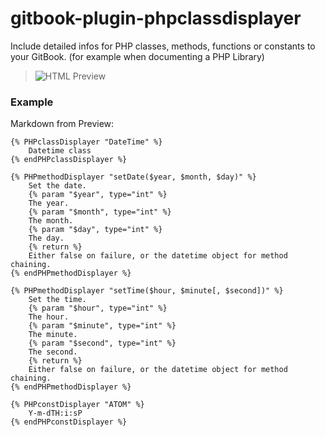 # gitbook-plugin-phpclassdisplayer

Include detailed infos for PHP classes, methods, functions or constants to your GitBook. (for example when documenting a PHP Library)

> ![HTML Preview](https://www.dropbox.com/s/0ln9u4liepkt6po/phpclassdisplayer_example.png?dl=1)

### Example

Markdown from Preview:
```
{% PHPclassDisplayer "DateTime" %}
    Datetime class
{% endPHPclassDisplayer %}

{% PHPmethodDisplayer "setDate($year, $month, $day)" %}
    Set the date.
    {% param "$year", type="int" %}
    The year.
    {% param "$month", type="int" %}
    The month.
    {% param "$day", type="int" %}
    The day.
    {% return %}
    Either false on failure, or the datetime object for method chaining.
{% endPHPmethodDisplayer %}

{% PHPmethodDisplayer "setTime($hour, $minute[, $second])" %}
    Set the time.
    {% param "$hour", type="int" %}
    The hour.
    {% param "$minute", type="int" %}
    The minute.
    {% param "$second", type="int" %}
    The second.
    {% return %}
    Either false on failure, or the datetime object for method chaining.
{% endPHPmethodDisplayer %}

{% PHPconstDisplayer "ATOM" %}
    Y-m-dTH:i:sP
{% endPHPconstDisplayer %}
```
